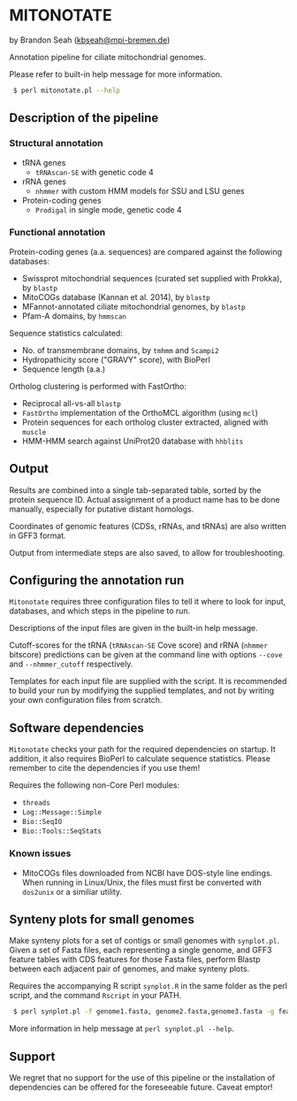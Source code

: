 # MITONOTATE

by Brandon Seah (kbseah@mpi-bremen.de)

Annotation pipeline for ciliate mitochondrial genomes.

Please refer to built-in help message for more information.

```bash
 $ perl mitonotate.pl --help
```

## Description of the pipeline

### Structural annotation

* tRNA genes
  * `tRNAscan-SE` with genetic code 4
* rRNA genes
  * `nhmmer` with custom HMM models for SSU and LSU genes
* Protein-coding genes
  * `Prodigal` in single mode, genetic code 4

### Functional annotation

Protein-coding genes (a.a. sequences) are compared against the following databases:

* Swissprot mitochondrial sequences (curated set supplied with Prokka), by `blastp`
* MitoCOGs database (Kannan et al. 2014), by `blastp`
* MFannot-annotated ciliate mitochondrial genomes, by `blastp`
* Pfam-A domains, by `hmmscan`

Sequence statistics calculated:

* No. of transmembrane domains, by `tmhmm` and `Scampi2`
* Hydropathicity score ("GRAVY" score), with BioPerl
* Sequence length (a.a.)

Ortholog clustering is performed with FastOrtho:

* Reciprocal all-vs-all `blastp`
* `FastOrtho` implementation of the OrthoMCL algorithm (using `mcl`)
* Protein sequences for each ortholog cluster extracted, aligned with `muscle`
* HMM-HMM search against UniProt20 database with `hhblits`

## Output

Results are combined into a single tab-separated table, sorted by the protein sequence ID. Actual assignment of a product name has to be done manually, especially for putative distant homologs.

Coordinates of genomic features (CDSs, rRNAs, and tRNAs) are also written in GFF3 format. 

Output from intermediate steps are also saved, to allow for troubleshooting.

## Configuring the annotation run

`Mitonotate` requires three configuration files to tell it where to look for input, databases, and which steps in the pipeline to run.

Descriptions of the input files are given in the built-in help message.

Cutoff-scores for the tRNA (`tRNAscan-SE` Cove score) and rRNA (`nhmmer` bitscore) predictions can be given at the command line with options `--cove` and `--nhmmer_cutoff` respectively.

Templates for each input file are supplied with the script. It is recommended to build your run by modifying the supplied templates, and not by writing your own configuration files from scratch.

## Software dependencies

`Mitonotate` checks your path for the required dependencies on startup. It addition, it also requires BioPerl to calculate sequence statistics. Please remember to cite the dependencies if you use them!

Requires the following non-Core Perl modules:
* `threads`
* `Log::Message::Simple`
* `Bio::SeqIO`
* `Bio::Tools::SeqStats`

### Known issues

* MitoCOGs files downloaded from NCBI have DOS-style line endings. When running in Linux/Unix, the files must first be converted with `dos2unix` or a similiar utility.

## Synteny plots for small genomes

Make synteny plots for a set of contigs or small genomes with `synplot.pl`. Given a set of Fasta files, each representing a single genome, and GFF3 feature tables with CDS features for those Fasta files, perform Blastp between each adjacent pair of genomes, and make synteny plots.

Requires the accompanying R script `synplot.R` in the same folder as the perl script, and the command `Rscript` in your PATH.

```bash
 $ perl synplot.pl -f genome1.fasta, genome2.fasta,genome3.fasta -g features1.gff,features2.gff,features3.gff -o output_prefix
```

More information in help message at `perl synplot.pl --help`. 

## Support

We regret that no support for the use of this pipeline or the installation of dependencies can be offered for the foreseeable future. Caveat emptor!
